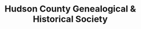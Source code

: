 ---
layout: repo
title: "Hudson County Genealogical & Historical Society"
id: 12502
permalink: repos/12502/
---